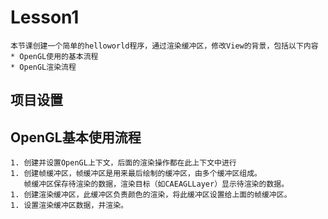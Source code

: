 #  Lesson1

    本节课创建一个简单的helloworld程序，通过渲染缓冲区，修改View的背景，包括以下内容
    * OpenGL使用的基本流程
    * OpenGL渲染流程

## 项目设置

## OpenGL基本使用流程
    1. 创建并设置OpenGL上下文，后面的渲染操作都在此上下文中进行
    1. 创建帧缓冲区，帧缓冲区是用来最后绘制的缓冲区，由多个缓冲区组成。
       帧缓冲区保存待渲染的数据，渲染目标（如CAEAGLLayer）显示待渲染的数据。
    1. 创建渲染缓冲区，此缓冲区负责颜色的渲染，将此缓冲区设置给上面的帧缓冲区。
    1. 设置渲染缓冲区数据，并渲染。

